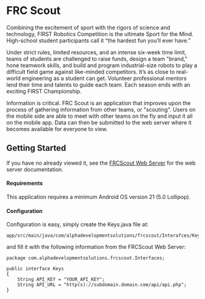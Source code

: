 # FRC Scout

Combining the excitement of sport with the rigors of science and technology, FIRST Robotics Competition is the ultimate Sport for the Mind. High-school student participants call it “the hardest fun you’ll ever have.”

Under strict rules, limited resources, and an intense six-week time limit, teams of students are challenged to raise funds, design a team "brand," hone teamwork skills, and build and program industrial-size robots to play a difficult field game against like-minded competitors. It’s as close to real-world engineering as a student can get. Volunteer professional mentors lend their time and talents to guide each team. Each season ends with an exciting FIRST Championship.

Information is critical. FRC Scout is an application that improves upon the process of gathering information from other teams, or "scouting". Users on the mobile side are able to meet with other teams on the fly and input it all on the mobile app. Data can then be submitted to the web server where it becomes available for everyone to view.

## Getting Started
If you have no already viewed it, see the [FRCScout Web Server](https://github.com/AlphaDevelopmentSolutions/FRCScoutWebServer) for the web server documentation.

#### Requirements
This application requires a minimum Android OS version 21 (5.0 Lollipop).

#### Configuration
Configuration is easy, simply create the Keys.java file at:

    app/src/main/java/com/alphadevelopmentsolutions/frcscout/Interafces/Keys.java

and fill it with the following information from the FRCScout Web Server:

    package com.alphadevelopmentsolutions.frcscout.Interfaces;
    
    public interface Keys
    {
        String API_KEY = "YOUR_API_KEY";
        String API_URL = "http(s)://subdomain.domain.com/api/api.php";
    }
